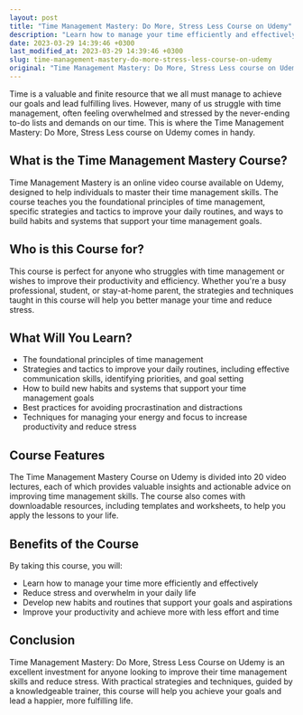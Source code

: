 ```yaml
---
layout: post
title: "Time Management Mastery: Do More, Stress Less Course on Udemy"
description: "Learn how to manage your time efficiently and effectively with the Time Management Mastery: Do More, Stress Less course on Udemy. This course teaches you invaluable skills and strategies to improve your time management and reduce stress in your daily life."
date: 2023-03-29 14:39:46 +0300
last_modified_at: 2023-03-29 14:39:46 +0300
slug: time-management-mastery-do-more-stress-less-course-on-udemy
original: "Time Management Mastery: Do More, Stress Less course on Udemy"
---
```


Time is a valuable and finite resource that we all must manage to achieve our goals and lead fulfilling lives. However, many of us struggle with time management, often feeling overwhelmed and stressed by the never-ending to-do lists and demands on our time. This is where the Time Management Mastery: Do More, Stress Less course on Udemy comes in handy.

## What is the Time Management Mastery Course?

Time Management Mastery is an online video course available on Udemy, designed to help individuals to master their time management skills. The course teaches you the foundational principles of time management, specific strategies and tactics to improve your daily routines, and ways to build habits and systems that support your time management goals.

## Who is this Course for?

This course is perfect for anyone who struggles with time management or wishes to improve their productivity and efficiency. Whether you're a busy professional, student, or stay-at-home parent, the strategies and techniques taught in this course will help you better manage your time and reduce stress.

## What Will You Learn?

- The foundational principles of time management
- Strategies and tactics to improve your daily routines, including effective communication skills, identifying priorities, and goal setting
- How to build new habits and systems that support your time management goals
- Best practices for avoiding procrastination and distractions
- Techniques for managing your energy and focus to increase productivity and reduce stress 

## Course Features

The Time Management Mastery Course on Udemy is divided into 20 video lectures, each of which provides valuable insights and actionable advice on improving time management skills. The course also comes with downloadable resources, including templates and worksheets, to help you apply the lessons to your life.

## Benefits of the Course

By taking this course, you will:

- Learn how to manage your time more efficiently and effectively
- Reduce stress and overwhelm in your daily life
- Develop new habits and routines that support your goals and aspirations
- Improve your productivity and achieve more with less effort and time 

## Conclusion

Time Management Mastery: Do More, Stress Less Course on Udemy is an excellent investment for anyone looking to improve their time management skills and reduce stress. With practical strategies and techniques, guided by a knowledgeable trainer, this course will help you achieve your goals and lead a happier, more fulfilling life.